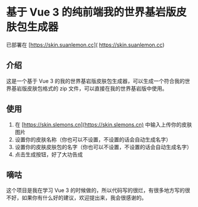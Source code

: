 # 基于 Vue 3 的纯前端我的世界基岩版皮肤包生成器

已部署在 [https://skin.suanlemon.cc]( https://skin.suanlemon.cc)

## 介绍

这是一个基于 Vue 3 的我的世界基岩版皮肤包生成器，可以生成一个符合我的世界基岩版皮肤包格式的 zip 文件，可以直接在我的世界基岩版中使用。

## 使用

1. 在 [https://skin.slemons.cn](https://skin.slemons.cn) 中输入上传你的皮肤图片
2. 设置你的皮肤名称（你也可以不设置，不设置的话会自动生成名字）
3. 设置你的皮肤皮肤包的名字（你也可以不设置，不设置的话会自动生成名字）
4. 点击生成按钮，好了大功告成

## 嘀咕

这个项目是我在学习 Vue 3 的时候做的，所以代码写的很烂，有很多地方写的很不好，如果你有什么好的建议，欢迎提出来，我会很感谢的。
